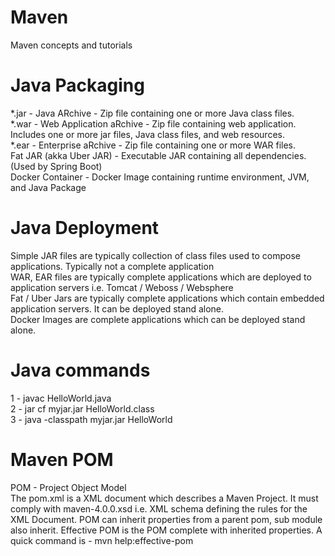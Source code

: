 # Maven
Maven concepts and tutorials

# Java Packaging
*.jar - Java ARchive - Zip file containing one or more Java class files. <br />
*.war - Web Application aRchive - Zip file containing web application. Includes one or more jar files, Java class files, and web resources. <br />
*.ear - Enterprise aRchive - Zip file containing one or more WAR files. <br />
Fat JAR (akka Uber JAR) - Executable JAR containing all dependencies. (Used by Spring Boot) <br />
Docker Container - Docker Image containing runtime environment, JVM, and Java Package <br />

# Java Deployment
Simple JAR files are typically collection of class files used to compose applications. Typically not a complete application <br />
WAR, EAR files are typically complete applications which are deployed to application servers i.e. Tomcat / Weboss / Websphere <br />
Fat / Uber Jars are typically complete applications which contain embedded application servers. It can be deployed stand alone. <br />
Docker Images are complete applications which can be deployed stand alone. <br />

# Java commands 
1 - javac HelloWorld.java <br />
2 - jar cf myjar.jar HelloWorld.class <br />
3 - java -classpath myjar.jar HelloWorld <br />

# Maven POM
POM - Project Object Model <br />
The pom.xml is a XML document which describes a Maven Project. It must comply with maven-4.0.0.xsd i.e. XML schema defining the rules for the XML Document. POM can inherit properties from a parent pom, sub module also inherit. Effective POM is the POM complete with inherited properties. A quick command is - mvn help:effective-pom <br />